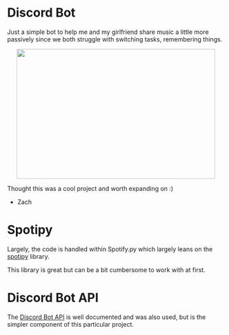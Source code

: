 # Discord Bot

Just a simple bot to help me and my girlfriend share music a little more passively since we both struggle with switching tasks, remembering things. 

<p align="center">
<img width = "460" height = "300" src = "https://github.com/cushonz/Discord_Spotify/blob/main/documentations/profile_pics/index.png">
</p>

Thought this was a cool project and worth expanding on :)

- Zach

# Spotipy

Largely, the code is handled within Spotify.py which largely leans on the [spotipy](https://spotipy.readthedocs.io/en/2.19.0/) library.

This library is great but can be a bit cumbersome to work with at first.

# Discord Bot API

The [Discord Bot API](https://discord.com/developers/docs/intro) is well documented and was also used, but is the simpler component of this particular project.
